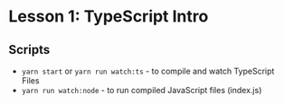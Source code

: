 # Lesson 1: TypeScript Intro

## Scripts

- `yarn start` or `yarn run watch:ts` - to compile and watch TypeScript Files
- `yarn run watch:node` - to run compiled JavaScript files (index.js)
